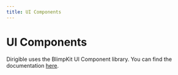 ```yaml
---
title: UI Components
---
```


UI Components
===

Dirigible uses the BlimpKit UI Component library. You can find the documentation [here](https://dirigiblelabs.github.io/BlimpKit/).